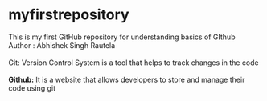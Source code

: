 # myfirstrepository
This is my first GitHub repository for understanding basics of GIthub
<br> Author : Abhishek Singh Rautela </br>
<br>Git: Version Control System is a tool that helps to track changes in the code</br>
<br>**Github:** It is a website that allows developers to store and manage their code using git </br>

